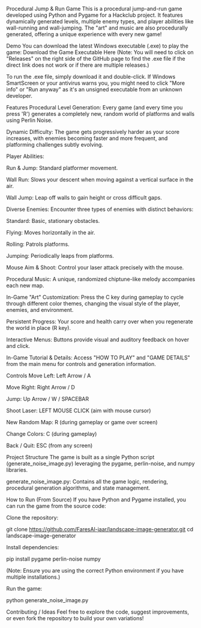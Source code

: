 Procedural Jump & Run Game
This is a procedural jump-and-run game developed using Python and Pygame for a Hackclub project. It features dynamically generated levels, multiple enemy types, and player abilities like wall-running and wall-jumping. The "art" and music are also procedurally generated, offering a unique experience with every new game!

Demo
You can download the latest Windows executable (.exe) to play the game:
Download the Game Executable Here
(Note: You will need to click on "Releases" on the right side of the GitHub page to find the .exe file if the direct link does not work or if there are multiple releases.)

To run the .exe file, simply download it and double-click. If Windows SmartScreen or your antivirus warns you, you might need to click "More info" or "Run anyway" as it's an unsigned executable from an unknown developer.

Features
Procedural Level Generation: Every game (and every time you press 'R') generates a completely new, random world of platforms and walls using Perlin Noise.

Dynamic Difficulty: The game gets progressively harder as your score increases, with enemies becoming faster and more frequent, and platforming challenges subtly evolving.

Player Abilities:

Run & Jump: Standard platformer movement.

Wall Run: Slows your descent when moving against a vertical surface in the air.

Wall Jump: Leap off walls to gain height or cross difficult gaps.

Diverse Enemies: Encounter three types of enemies with distinct behaviors:

Standard: Basic, stationary obstacles.

Flying: Moves horizontally in the air.

Rolling: Patrols platforms.

Jumping: Periodically leaps from platforms.

Mouse Aim & Shoot: Control your laser attack precisely with the mouse.

Procedural Music: A unique, randomized chiptune-like melody accompanies each new map.

In-Game "Art" Customization: Press the C key during gameplay to cycle through different color themes, changing the visual style of the player, enemies, and environment.

Persistent Progress: Your score and health carry over when you regenerate the world in place (R key).

Interactive Menus: Buttons provide visual and auditory feedback on hover and click.

In-Game Tutorial & Details: Access "HOW TO PLAY" and "GAME DETAILS" from the main menu for controls and generation information.

Controls
Move Left: Left Arrow / A

Move Right: Right Arrow / D

Jump: Up Arrow / W / SPACEBAR

Shoot Laser: LEFT MOUSE CLICK (aim with mouse cursor)

New Random Map: R (during gameplay or game over screen)

Change Colors: C (during gameplay)

Back / Quit: ESC (from any screen)

Project Structure
The game is built as a single Python script (generate_noise_image.py) leveraging the pygame, perlin-noise, and numpy libraries.

generate_noise_image.py: Contains all the game logic, rendering, procedural generation algorithms, and state management.

How to Run (From Source)
If you have Python and Pygame installed, you can run the game from the source code:

Clone the repository:

git clone https://github.com/FaresAl-jaar/landscape-image-generator.git
cd landscape-image-generator

Install dependencies:

pip install pygame perlin-noise numpy

(Note: Ensure you are using the correct Python environment if you have multiple installations.)

Run the game:

python generate_noise_image.py

Contributing / Ideas
Feel free to explore the code, suggest improvements, or even fork the repository to build your own variations!
